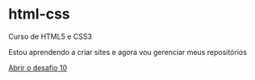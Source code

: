 # html-css
 Curso de HTML5 e CSS3

Estou aprendendo a criar sites e agora vou gerenciar meus repositórios

<a href="https://douglasgardioli.github.io/html-css/desafios/d010/" target="_blank">Abrir o desafio 10</a>